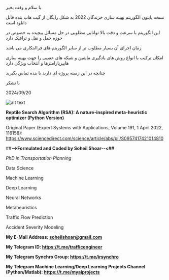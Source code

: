 
با سلام و وقت بخیر

نسخه پایتون الگوریتم بهینه سازی خزندگان 2022 به شکل رایگان از گیت هاب بنده قابل دانلود است


این الگوریتم با سرعت و دقت بالا توانایی مطلوبی در حل مسائل پیچیده به خصوص در حوزه حمل و نقل و ترافیک دارد

زمان اجرای آن بسیار مطلوب تر از سایر الگوریتم های فراابتکاری می باشد

امکان ترکیب با انواع روش های یادگیری ماشین و شبکه های عصبی را جهت بهینه سازی هایپرپارامترها و انتخاب ویژگی دارد

چنانچه در این زمینه پروژه ای دارید با بنده تماس بگیرید

با تشکر

2024/09/20

![alt text](https://media.licdn.com/dms/image/v2/D4D22AQHn74d5S-SkOQ/feedshare-shrink_800/feedshare-shrink_800/0/1726832401864?e=1729728000&v=beta&t=K-Ew5p2XrC0fa5CX9wbf7pnrWeMQU8uhJkG98A_rNrk)


**Reptile Search Algorithm (RSA): A nature-inspired meta-heuristic optimizer (Python Version)**

Original Paper (Expert Systems with Applications, Volume 191, 1 April 2022, 116158): https://www.sciencedirect.com/science/article/abs/pii/S0957417421014810

##**-->Formulated and Coded by Soheil Shoar--<##**

*PhD in Transportation Planning*

Data Science

Machine Learning

Deep Learning

Neural Networks

Metaheuristics

Traffic Flow Prediction

Accident Severity Modeling

**My E-Mail Address: soheilshoar@gmail.com**

**My Telegram ID: https://t.me/trafficengineer**

**My Telegram Synchro Group: https://t.me/irsynchro**

**My Telegram Machine Learning/Deep Learning Projects Channel (Python/Matlab): https://t.me/myaiprojects**
